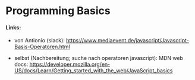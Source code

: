 # Programming Basics 

#### Links:
- von Antionio (slack): https://www.mediaevent.de/javascript/Javascript-Basis-Operatoren.html

-  selbst (Nachbereitung; suche nach operatoren javascript):
 MDN web docs: https://developer.mozilla.org/en-US/docs/Learn/Getting_started_with_the_web/JavaScript_basics




